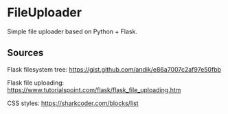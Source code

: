 # FileUploader
Simple file uploader based on Python + Flask.

## Sources
Flask filesystem tree: https://gist.github.com/andik/e86a7007c2af97e50fbb

Flask file uploading: https://www.tutorialspoint.com/flask/flask_file_uploading.htm

CSS styles: https://sharkcoder.com/blocks/list

